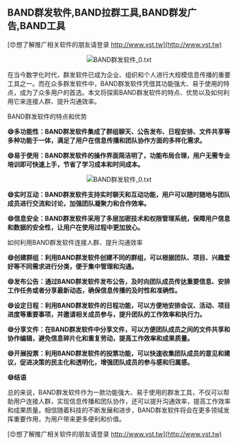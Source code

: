 ## **BAND群发软件,BAND拉群工具,BAND群发广告,BAND工具**

[😍想了解推广相关软件的朋友请登录 http://www.vst.tw](http://www.vst.tw)

 <center><img src="https://vst.tw/MP4/tuiguang/png/2.png" alt="BAND群发软件_0.txt"></center>

在当今数字化时代，群发软件已成为企业、组织和个人进行大规模信息传播的重要工具之一。而在众多群发软件中，BAND群发软件凭借其功能强大、易于使用的特点，成为了众多用户的首选。本文将探索BAND群发软件的特点、优势以及如何利用它来连接人群、提升沟通效率。

BAND群发软件的特点和优势

**😄多功能性：BAND群发软件集成了群组聊天、公告发布、日程安排、文件共享等多种功能于一体，满足了用户在信息传播和团队协作方面的多样化需求。**

**😄易于使用：BAND群发软件的操作界面简洁明了，功能布局合理，用户无需专业培训即可快速上手，节省了学习成本和时间成本。**

 <center><img src="https://vst.tw/MP4/tuiguang/png/0.png" alt="BAND群发软件_0.txt"></center>

**😄实时互动：BAND群发软件支持实时聊天和互动功能，用户可以随时随地与团队成员进行交流和讨论，加强团队凝聚力和合作效率。**

**😄信息安全：BAND群发软件采用了多层加密技术和权限管理系统，保障用户信息和数据的安全性，让用户在使用过程中更加放心。**

如何利用BAND群发软件连接人群、提升沟通效率

**😄创建群组：利用BAND群发软件创建不同的群组，可以根据团队、项目、兴趣爱好等不同需求进行分类，便于集中管理和沟通。**

**😄发布公告：通过BAND群发软件发布公告，及时向团队成员传达重要信息、安排工作任务或者分享最新动态，确保信息传播的及时性和准确性。**

**😄设定日程：利用BAND群发软件的日程功能，可以方便地安排会议、活动、项目进度等重要事项，并邀请相关成员参与，提升团队的工作效率和执行力。**

**😄分享文件：在BAND群发软件中分享文件，可以方便团队成员之间的文件共享和协作编辑，避免信息碎片化和重复劳动，提高工作效率和成果质量。**

**😄开展投票：利用BAND群发软件的投票功能，可以快速收集团队成员的意见和建议，促进决策的民主化和透明化，增强团队成员的参与感和归属感。**

**😄结语**

总的来说，BAND群发软件作为一款功能强大、易于使用的群发工具，不仅可以帮助用户连接人群，实现信息传播和团队协作，还可以提升沟通效率，提高工作效率和成果质量。相信随着科技的不断发展和进步，BAND群发软件将会在更多领域发挥重要作用，为用户带来更多便利和价值。

[😍想了解推广相关软件的朋友请登录 http://www.vst.tw](http://www.vst.tw)



